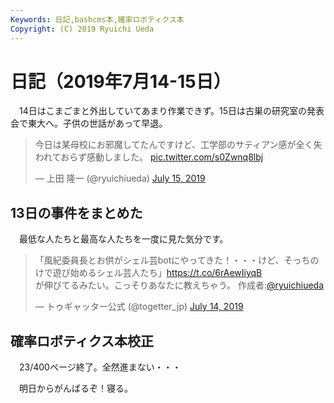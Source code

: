 ```yaml
---
Keywords: 日記,bashcms本,確率ロボティクス本
Copyright: (C) 2019 Ryuichi Ueda
---
```


# 日記（2019年7月14-15日）

　14日はこまごまと外出していてあまり作業できず。15日は古巣の研究室の発表会で東大へ。子供の世話があって早退。

<blockquote class="twitter-tweet" data-partner="tweetdeck"><p lang="ja" dir="ltr">今日は某母校にお邪魔してたんですけど、工学部のサティアン感が全く失われておらず感動しました。 <a href="https://t.co/s0Zwnq8lbj">pic.twitter.com/s0Zwnq8lbj</a></p>&mdash; 上田 隆一 (@ryuichiueda) <a href="https://twitter.com/ryuichiueda/status/1150679078699036674?ref_src=twsrc%5Etfw">July 15, 2019</a></blockquote>
<script async src="https://platform.twitter.com/widgets.js" charset="utf-8"></script>


## 13日の事件をまとめた

　最低な人たちと最高な人たちを一度に見た気分です。

<blockquote class="twitter-tweet" data-partner="tweetdeck"><p lang="ja" dir="ltr">「風紀委員長とお供がシェル芸botにやってきた！・・・けど、そっちのけで遊び始めるシェル芸人たち」<a href="https://t.co/6rAewIiyqB">https://t.co/6rAewIiyqB</a><br>が伸びてるみたい。こっそりあなたに教えちゃう。 作成者:<a href="https://twitter.com/ryuichiueda?ref_src=twsrc%5Etfw">@ryuichiueda</a></p>&mdash; トゥギャッター公式 (@togetter_jp) <a href="https://twitter.com/togetter_jp/status/1150301667394330624?ref_src=twsrc%5Etfw">July 14, 2019</a></blockquote>
<script async src="https://platform.twitter.com/widgets.js" charset="utf-8"></script>


## 確率ロボティクス本校正

　23/400ページ終了。全然進まない・・・


　明日からがんばるぞ！寝る。
